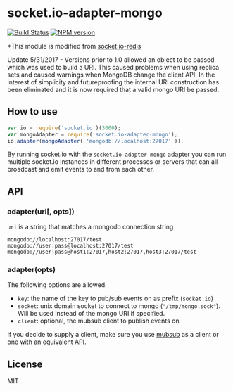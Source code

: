 # socket.io-adapter-mongo

[![Build Status](https://secure.travis-ci.org/modit/socket.io-adapter-mongo.png)](http://travis-ci.org/modit/socket.io-adapter-mongo)
[![NPM version](https://badge.fury.io/js/socket.io-adapter-mongo.png)](http://badge.fury.io/js/socket.io-adapter-mongo)

*This module is modified from [socket.io-redis](https://github.com/Automattic/socket.io-redis)

Update 5/31/2017 - Versions prior to 1.0 allowed an object to be passed which was used to build a URI. This caused problems when using replica sets and caused warnings when MongoDB change the client API. In the interest of simplicity and futureproofing the internal URI construction has been eliminated and it is now required that a valid mongo URI be passed.

## How to use

```js
var io = require('socket.io')(3000);
var mongoAdapter = require('socket.io-adapter-mongo');
io.adapter(mongoAdapter( 'mongodb://localhost:27017' ));
```

By running socket.io with the `socket.io-adapter-mongo` adapter you can run
multiple socket.io instances in different processes or servers that can
all broadcast and emit events to and from each other.


## API

### adapter(uri[, opts])

`uri` is a string that matches a mongodb connection string
```
mongodb://localhost:27017/test
mongodb://user:pass@localhost:27017/test
mongodb://user:pass@host1:27017,host2:27017,host3:27017/test
```

### adapter(opts)

The following options are allowed:

- `key`: the name of the key to pub/sub events on as prefix (`socket.io`)
- `socket`: unix domain socket to connect to mongo (`"/tmp/mongo.sock"`). Will
  be used instead of the mongo URI if specified.
- `client`: optional, the mubsub client to publish events on

If you decide to supply a client, make sure you use [mubsub](https://github.com/scttnlsn/mubsub) as a client or one with an equivalent API.

## License

MIT
